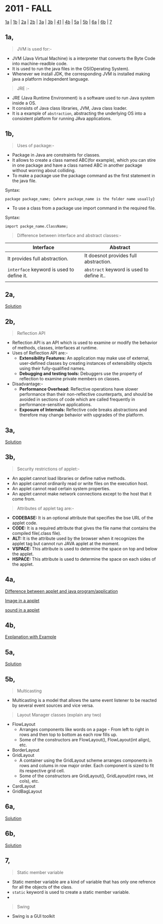 # 2011 - FALL

[1a](#1a) | [1b](#1b) | [2a](#2a) | [2b](#2b) | [3a](#3a) | [3b](#3b) | [41](#41) | [4b](#4b) | [5a](#5a) | [5b](#5b) | [6a](#6a) | [6b](#6b) | [7](#7)

## 1a,

>JVM is used for:- 

- JVM (Java Virtual Machine) is a interpreter that converts the Byte Code into machine-readble code.
- It is used to run the java files in the OS(Operating System).
- Whenever we install JDK, the corresponding JVM is installed making java a platform independent language.

>JRE :-

- JRE (Java Runtime Environment) is a software used to run Java system inside a OS.
- It consists of Java class libraries, JVM, Java class loader.
- It is a example of `abstraction`, abstracting the underlying OS into a consistent platform for running JAva applications.

## 1b,

>Uses of package:-

- Package in Java are constraints for classes.
- It allows to create a class named ABC(for example), which you can stire in one package and have a class named ABC in another package without worring about colliding.
- To make a package use the package command as the first statement in the java file.

Syntax:

    package package_name; {where package_name is the folder name usually}

- To use a class from a package use import command in the required file.

Syntax:

    import packge_name.ClassName;

>Difference between interface and abstract classes:-

|**Interface**|**Abstract**|
|-------------|------------|
|It provides full abstraction.|It doesnot provides full abstraction.|
|`interface` keyword is used to define it.|`abstract` keyword is used to define it..|
|||

## 2a,

[Solution]()

## 2b,

>Reflection API

- Reflection API is an API which is used to examine or modify the behavior of methods, classes, interfaces at runtime.
- Uses of Reflection API are:-
    - **Extensibility Features:** An application may make use of external, user-defined classes by creating instances of extensibility objects using their fully-qualified names.
    - **Debugging and testing tools:** Debuggers use the property of reflection to examine private members on classes.
- Disadvantage:-
    - **Performance Overhead:** Reflective operations have slower performance than their non-reflective counterparts, and should be avoided in sections of code which are called frequently in performance-sensitive applications.
    - **Exposure of Internals:** Reflective code breaks abstractions and therefore may change behavior with upgrades of the platform.

## 3a,

[Solution]()


## 3b,

>Security restrictions of applet:-

- An applet cannot load libraries or define native methods.
- An applet cannot ordinarily read or write files on the execution host.
- An applet cannot read certain system properties.
- An applet cannot make network connections except to the host that it come from.

>Attributes of applet tag are:-

- **CODEBASE:** It is an optional attribute that specifies the bse URL of the applet code.
- **CODE:** It is a required attribute that gives the file name that contains the compiled file(.class file).
- **ALT:** It is the attribute used by the browser when it recognizes the applet tag but cannot run JAVA applet at the moment.
- **VSPACE:** This attribute is used to determine the space on top and below the applet.
- **HSPACE:** This attribute is used to determine the space on each sides of the applet.

## 4a,

[Difference between applet and java program/application](https://github.com/Alson33/All_Code_Subject_Notes/blob/master/3rd-Semester/JAVA/Old_Questions/2018-spring#3b)

[Image in a applet]()

[sound in a applet](https://github.com/Alson33/All_Code_Subject_Notes/blob/master/3rd-Semester/JAVA/Old_Questions/2018-spring/AudioDemo.java)

## 4b,

[Explanation with Example]()

## 5a,

[Solution]()

## 5b,

>Multicasting

- Multicasting is a model that allows the same event listener to be reacted by several event sources and vice versa.

>Layout Manager classes (explain any two)

- FlowLayout
    - Arranges components like words on a page - From left to right in rows and then top to bottom as each row fills up.
    - Some of the constructors are FlowLayout(), FlowLayout(int align), etc.
- BorderLayout
- GridLayout
    - A container using the GridLayout scheme arranges components in rows and colums in row major order. Each component is sized to fit its respective grid cell.
    - Some of the constructors are GridLayout(), GridLayout(int rows, int cols), etc.
- CardLayout
- GridBagLayout

## 6a,

[Solution]()

## 6b,

[Solution]()

## 7,

>Static member variable

- Static member variable are a kind of variable that has only one refrence for all the objects of the class.
- `static` keyword is used to create a static member variable.
- 

>Swing

- Swing is a GUI toolkit